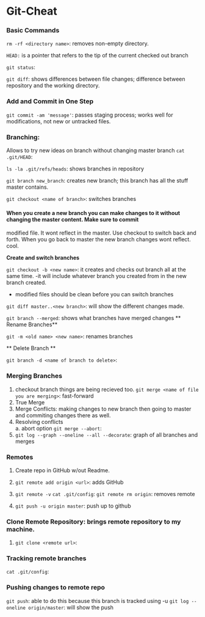 # Git-Cheat
### Basic Commands
`rm -rf <directory name>`: removes non-empty directory.

`HEAD:` is a pointer that refers to the tip of the current checked out branch

`git status`:

`git diff`: shows differences between file changes; difference between repository and the working directory.


### Add and Commit in One Step
`git commit -am 'message'`: passes staging process; works well for modifications, not new or untracked files.


### Branching: 
Allows to try new ideas on branch without changing master branch
`cat .git/HEAD`: 

`ls -la .git/refs/heads`: shows branches in repository

`git branch new_branch`: creates new branch; this branch has all the stuff master contains.

`git checkout <name of branch>`: switches branches

  #### When you create a new branch you can make changes to it without changing the master content. Make sure to commit 
  modified file. It wont reflect in the master.
  Use checkout to switch back and forth. When you go back to master the new branch changes wont reflect. cool.

**Create and switch branches**

`git checkout -b <new name>`: it creates and checks out branch all at the same time.
  -it will include whatever branch you created from in the new branch created.
  - modified files should be clean before you can switch branches

`git diff master..<new branch>`: will show the different changes made.

`git branch --merged`: shows what branches have merged changes
** Rename Branches**

`git -m <old name> <new name>`: renames branches

** Delete Branch **

`git branch -d <name of branch to delete>`:

### Merging Branches

1. checkout branch things are being recieved too.
`git merge <name of file you are merging>`: fast-forward
2. True Merge
3. Merge Conflicts: making changes to new branch then going to master and commiting changes there as well.
4. Resolving conflicts  
  a. abort option `git merge --abort`:
5. `git log --graph --oneline --all --decorate`: graph of all branches and merges

### Remotes

1. Create repo in GitHub w/out Readme.

2. `git remote add origin <url>`: adds GitHub

3. `git remote -v`
   `cat .git/config`:
   `git remote rm origin`: removes remote
   
4. `git push -u origin master`: push up to github

### Clone Remote Repository: brings remote repository to my machine.
1. `git clone <remote url>`:

### Tracking remote branches
`cat .git/config`:

### Pushing changes to remote repo
`git push`: able to do this because this branch is tracked using -u
`git log --oneline origin/master`: will show the push












